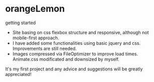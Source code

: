 # orangeLemon
getting started

* Site basing on css flexbox structure and responsive, although not mobile-first approach. 
* I have added some functionalities using basic jquery and css. Improvements are still needed. 
* Images compressed via FileOptimizer to improve load times. Animate.css modificated and downsized by myself.

It's my first project and any advice and suggestions will be greatly appreciated!

